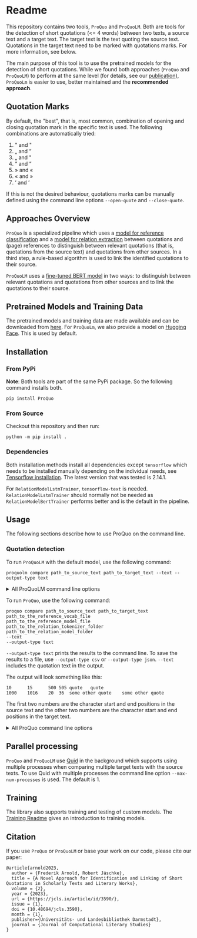 # Readme
This repository contains two tools, `ProQuo` and `ProQuoLM`. Both are tools for the detection of short quotations
(<= 4 words) between two texts, a source text and a target text. The target text is the text quoting the source text.
Quotations in the target text need to be marked with quotations marks. For more information, see below.

The main purpose of this tool is to use the pretrained models for the detection of short quotations. While we found both
approaches (`ProQuo` and `ProQuoLM`) to perform at the same level (for details, see our [publication](https://jcls.io/article/id/3590/)),
`ProQuoLm` is easier to use, better maintained and the **recommended approach**.

## Quotation Marks
By default, the "best", that is, most common, combination of opening and closing quotation mark in the specific text is used.
The following combinations are automatically tried:

1. " and "
2. „ and “
3. „ and "
4. “ and “
5. » and «
6. « and »
7. ‘ and ’

If this is not the desired behaviour, quotations marks can be manually defined using the command line options
`--open-quote` and `--close-quote`.

## Approaches Overview
`ProQuo` is a specialized pipeline which uses a [model for reference classification](proquo/model/reference/ReferenceModelTrainer.py)
and a [model for relation extraction](proquo/model/relation/RelationModelBertTrainer.py) between quotations and (page)
references to distinguish between relevant quotations (that is, quotations from the source text) and quotations
from other sources. In a third step, a rule-based algorithm is used to link the identified quotations to their source.

`ProQuoLM` uses a [fine-tuned BERT model](https://huggingface.co/Fredr0id/proquolm) in two ways: to distinguish between
relevant quotations and quotations from other sources and to link the quotations to their source.

## Pretrained Models and Training Data
The pretrained models and training data are made available and can be downloaded from [here](https://scm.cms.hu-berlin.de/schluesselstellen/proquodata).
For `ProQuoLm`, we also provide a model on [Hugging Face](https://huggingface.co/Fredr0id/proquolm). This is used by default.

## Installation

### From PyPi
**Note**: Both tools are part of the same PyPi package. So the following command installs both.

~~~
pip install ProQuo
~~~

### From Source
Checkout this repository and then run:

~~~
python -m pip install .
~~~

### Dependencies
Both installation methods install all dependencies except `tensorflow` which needs to be installed manually depending on
the individual needs, see [Tensorflow installation](https://www.tensorflow.org/install). The latest version that was tested is 2.14.1.

For `RelationModelLstmTrainer`, `tensorflow-text` is needed. `RelationModelLstmTrainer` should normally not be needed as
`RelationModelBertTrainer` performs better and is the default in the pipeline.

## Usage
The following sections describe how to use ProQuo on the command line.

### Quotation detection
To run `ProQuoLM` with the default model, use the following command:

~~~
proquolm compare path_to_source_text path_to_target_text --text --output-type text
~~~

<details>
<summary>All ProQuoLM command line options</summary>

~~~
usage: proquolm compare [-h] [--tokenizer TOKENIZER] [--model MODEL]
                        [--lower-case | --no-lower-case]
                        [--output-folder-path OUTPUT_FOLDER_PATH]
                        [--create-dated-subfolder | --no-create-dated-subfolder]
                        [--text | --no-text] [--output-type {json,text,csv}]
                        [--csv-sep CSV_SEP] [--open-quote OPEN_QUOTE]
                        [--close-quote CLOSE_QUOTE]
                        [--include-long-matches-in-result]
                        [--max-num-processes MAX_NUM_PROCESSES]
                        source-file-path target-path

ProQuoLm compare allows the user to find short quotations (<= 4 words) in two
texts, a source text and a target text. The target text is the text quoting
the source text. Quotations in the target text need to be clearly marked with
quotations marks.

positional arguments:
  source-file-path      Path to the source text file
  target-path           Path to the target text file or folder

options:
  -h, --help            show this help message and exit
  --tokenizer TOKENIZER
                        Name of the tokenizer to load from Hugging Face or
                        path to the tokenizer folder
  --model MODEL         Name of the model to load from Hugging Face or path to
                        the model folder
  --lower-case, --no-lower-case
                        Run model inference on lower case text (default: True)
  --output-folder-path OUTPUT_FOLDER_PATH
                        The output folder path. If this option is set the
                        output will be saved to a file created in the
                        specified folder
  --create-dated-subfolder, --no-create-dated-subfolder
                        Create a subfolder named with the current date to
                        store the results (default: False)
  --text, --no-text     Include matched text in the returned data structure
                        (default: True)
  --output-type {json,text,csv}
                        The output type
  --csv-sep CSV_SEP     output separator for csv (default: '\t')
  --open-quote OPEN_QUOTE
                        The quotation open character. If this option is not
                        set, then the type of quotation marks used in a target
                        text is auto automatically identified.
  --close-quote CLOSE_QUOTE
                        The quotation close character. If this option is not
                        set, then the type of quotation marks used in a target
                        text is auto automatically identified.
  --include-long-matches-in-result
                        Include matches longer than 4 words in the output
  --max-num-processes MAX_NUM_PROCESSES
                        Maximum number of processes to use for parallel
                        processing. This can significantly speed up the
                        process.
~~~

</details>

To run `ProQuo`, use the following command:

~~~
proquo compare path_to_source_text path_to_target_text
path_to_the_reference_vocab_file
path_to_the_reference_model_file
path_to_the_relation_tokenizer_folder
path_to_the_relation_model_folder
--text
--output-type text
~~~

`--output-type text` prints the results to the command line. To save the results to a file, use `--output-type csv` or
`--output-type json`. `--text` includes the quotation text in the output.

The output will look something like this:

~~~
10      15	    500	505	quote	quote
1000	1016	20	36	some other quote	some other quote
~~~

The first two numbers are the character start and end positions in the source text and the other two numbers are the
character start and end positions in the target text.

<details>
<summary>All ProQuo command line options</summary>

~~~
usage: proquo compare [-h] [--quid-match-path QUID_MATCH_PATH]
                      [--output-folder-path OUTPUT_FOLDER_PATH]
                      [--create-dated-subfolder] [--no-create-dated-subfolder]
                      [--parallel-print-files [PARALLEL_PRINT_FILES ...]]
                      [--parallel-print-first-page PARALLEL_PRINT_FIRST_PAGE]
                      [--parallel-print-last-page PARALLEL_PRINT_LAST_PAGE]
                      [--text] [--no-text] [--ref] [--no-ref]
                      [--output-type {json,text,csv}] [--csv-sep CSV_SEP]
                      [--open-quote OPEN_QUOTE] [--close-quote CLOSE_QUOTE]
                      [--include-long-matches-in-result]
                      [--max-num-processes MAX_NUM_PROCESSES]
                      source-file-path target-path ref-vocab-file-path
                      ref-model-file-path rel-tokenizer-folder-path
                      rel-model-folder-path

ProQuo compare allows the user to find short quotations (<= 4 words) in two
texts, a source text and a target text. The target text is the text quoting
the source text. Quotations in the target text need to be clearly marked with
quotations marks.

positional arguments:
  source-file-path      Path to the source text file
  target-path           Path to the target text file or folder
  ref-vocab-file-path   Path to the reference vocab text file
  ref-model-file-path   Path to the reference model file
  rel-tokenizer-folder-path
                        Path to the relation tokenizer folder
  rel-model-folder-path
                        Path to the relation model folder

options:
  -h, --help            show this help message and exit
  --quid-match-path QUID_MATCH_PATH
                        Path to the file or folder with quid matches. If this
                        option is not set, then Quid is used to find long
                        matches.
  --output-folder-path OUTPUT_FOLDER_PATH
                        The output folder path. If this option is set the
                        output will be saved to a file created in the
                        specified folder
  --create-dated-subfolder
                        Create a subfolder named with the current date to
                        store the results
  --no-create-dated-subfolder
                        Do not create a subfolder named with the current date
                        to store the results
  --parallel-print-files [PARALLEL_PRINT_FILES ...]
                        Filenames of files which quote a parallel print
                        edition
  --parallel-print-first-page PARALLEL_PRINT_FIRST_PAGE
                        Number of the first page with parallel print
  --parallel-print-last-page PARALLEL_PRINT_LAST_PAGE
                        Number of the last page with parallel print
  --text                Include matched text in the returned data structure
  --no-text             Do not include matched text in the returned data
                        structure
  --ref                 Include matched reference in the returned data
                        structure
  --no-ref              Do not include matched reference in the returned data
                        structure
  --output-type {json,text,csv}
                        The output type
  --csv-sep CSV_SEP     output separator for csv (default: '\t')
  --open-quote OPEN_QUOTE
                        The quotation open character. If this option is not
                        set, then the type of quotation marks used in a target
                        text is auto automatically identified.
  --close-quote CLOSE_QUOTE
                        The quotation close character. If this option is not
                        set, then the type of quotation marks used in a target
                        text is auto automatically identified.
  --include-long-matches-in-result
                        Include matches longer than 4 words in the output
  --max-num-processes MAX_NUM_PROCESSES
                        Maximum number of processes to use for parallel
                        processing.This can significantly speed up the
                        process.
~~~

</details>

## Parallel processing
`ProQuo` and `ProQuoLM` use [Quid](https://scm.cms.hu-berlin.de/schluesselstellen/quid) in the background which supports
using multiple processes when comparing multiple target texts with the source texts. To use Quid with multiple processes
the command line option `--max-num-processes` is used. The default is 1.

## Training
The library also supports training and testing of custom models. The [Training Readme](Training-Readme.md) gives an introduction to
training models.

## Citation
If you use `ProQuo` or `ProQuoLM` or base your work on our code, please cite our paper:
~~~
@article{arnold2023,
  author = {Frederik Arnold, Robert Jäschke},
  title = {A Novel Approach for Identification and Linking of Short Quotations in Scholarly Texts and Literary Works},
  volume = {2},
  year = {2023},
  url = {https://jcls.io/article/id/3590/},
  issue = {1},
  doi = {10.48694/jcls.3590},
  month = {1},
  publisher={Universitäts- und Landesbibliothek Darmstadt},
  journal = {Journal of Computational Literary Studies}
}
~~~
